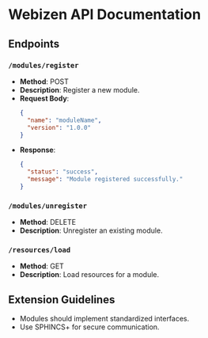 # Webizen API Documentation

## Endpoints

### `/modules/register`
- **Method**: POST
- **Description**: Register a new module.
- **Request Body**:
  ```json
  {
    "name": "moduleName",
    "version": "1.0.0"
  }
  ```
- **Response**:
  ```json
  {
    "status": "success",
    "message": "Module registered successfully."
  }
  ```

### `/modules/unregister`
- **Method**: DELETE
- **Description**: Unregister an existing module.

### `/resources/load`
- **Method**: GET
- **Description**: Load resources for a module.

## Extension Guidelines
- Modules should implement standardized interfaces.
- Use SPHINCS+ for secure communication.
